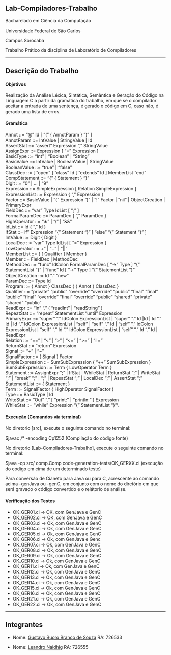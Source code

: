 ## Lab-Compiladores-Trabalho

Bacharelado em Ciência da Computação

Universidade Federal de São Carlos

Campus Sorocaba

Trabalho Prático da disciplina de Laboratório de Compiladores

----

## Descrição do Trabalho

#### Objetivos

Realização da Análise Léxica, Sintática, Semântica e Geração do Código na Linguagem C a partir da gramática do trabalho, em que se o compilador aceitar a entrada de uma sentença, é gerado o código em C, caso não, é gerado uma lista de erros.

#### Gramática

Annot ::= “@” Id [ “(” { AnnotParam } “)” ]\
AnnotParam ::= IntValue | StringValue | Id\
AssertStat ::= “assert” Expression “,” StringValue\
AssignExpr ::= Expression [ “=” Expression ]\
BasicType ::= “Int” | “Boolean” | “String”\
BasicValue ::= IntValue | BooleanValue | StringValue\
BooleanValue ::= “true” | “false”\
ClassDec ::= [ “open” ] “class” Id [ “extends” Id ] MemberList “end”\
CompStatement ::= “{” { Statement } “}”\
Digit ::= “0” | ... | “9”\
Expression ::= SimpleExpression [ Relation SimpleExpression ]\
ExpressionList ::= Expression { “,” Expression }\
Factor ::= BasicValue | “(” Expression “)” | “!” Factor | “nil” | ObjectCreation | PrimaryExpr\
FieldDec ::= “var” Type IdList [ “;” ]\
FormalParamDec ::= ParamDec { “,” ParamDec }\
HighOperator ::= “∗” | “/” | “&&”\
IdList ::= Id { “,” Id }\
IfStat ::= if” Expression “{” Statement “}” [ “else” “{” Statement “}” ]\
IntValue ::= Digit { Digit }\
LocalDec ::= “var” Type IdList [ “=” Expression ]\
LowOperator ::= +” | “−” | “||”\
MemberList ::= { [ Qualifier ] Member }\
Member ::= FieldDec | MethodDec\
MethodDec ::= “func” IdColon FormalParamDec [ “->” Type ] “{” StatementList “}” | “func” Id [ “->” Type ] “{” StatementList “}”\
ObjectCreation ::= Id “.” “new”\
ParamDec ::= Type Id\
Program ::= { Annot } ClassDec { { Annot } ClassDec }\
Qualifier ::= “private” “public” “override” “override” “public” “final” “final” “public” “final” “override” “final” “override” “public” “shared” “private” “shared” “public”\
ReadExpr ::= “In” “.” ( “readInt” | “readString” )\
RepeatStat ::= “repeat” StatementList “until” Expression\
PrimaryExpr ::= “super” “.” IdColon ExpressionList | “super” “.” Id |Id | Id “.” Id | Id “.” IdColon ExpressionList | “self” | “self” “.” Id | “self” ”.” IdColon ExpressionList | “self” ”.” Id “.” IdColon ExpressionList | “self” ”.” Id “.” Id | ReadExpr\
Relation ::= “==” | “<” | “>” | “<=” | “>=” | “! =”\
ReturnStat ::= “return” Expression\
Signal ::= “+” | “−”\
SignalFactor ::= [ Signal ] Factor\
SimpleExpression ::= SumSubExpression { “++” SumSubExpression }\
SumSubExpression ::= Term { LowOperator Term }\
Statement ::= AssignExpr “;” | IfStat | WhileStat | ReturnStat “;” | WriteStat “;” | “break” “;” | “;” | RepeatStat “;” | LocalDec “;” | AssertStat “;”\
StatementList ::= { Statement }\
Term ::= SignalFactor { HighOperator SignalFactor }\
Type ::= BasicType | Id\
WriteStat ::= “Out” “.” [ “print:” | “println:” ] Expression\
WhileStat ::= “while” Expression “{” StatementList “}”\

#### Execução (Comandos via terminal)

No diretorio [src], execute o seguinte comando no terminal:

$javac */** -encoding Cp1252
(Compilação do código fonte)

No diretorio [Lab-Compiladores-Trabalho], execute o seguinte comando no terminal:

$java -cp src/ comp.Comp code-generation-tests/OK_GERXX.ci
(execução do código em cima de um determinado teste)

Para conversão de Cianeto para Java ou para C, acrescente ao comando acima -genJava ou -genC, em conjunto com o nome do diretório em que será gravado o código convertido e o relátorio de análise.

#### Verificação dos Testes

- OK_GER01.ci -> OK, com GenJava e GenC
- OK_GER02.ci -> OK, com GenJava e GenC
- OK_GER03.ci -> Ok, com GenJava e GenC
- OK_GER04.ci -> Ok, com GenJava e GenC
- OK_GER05.ci -> Ok, com GenJava e GenC
- OK_GER06.ci -> Ok, com GenJava e Genc
- OK_GER07.ci -> Ok, com GenJava e GenC
- OK_GER08.ci -> Ok, com GenJava e GenC
- OK_GER09.ci -> Ok, com GenJava e GenC
- OK_GER10.ci -> Ok, com GenJava e GenC
- OK_GER11.ci -> Ok, com GenJava e GenC
- OK_GER12.ci -> Ok, com GenJava e GenC
- OK_GER13.ci -> Ok, com GenJava e GenC
- OK_GER14.ci -> Ok, com GenJava e GenC
- OK_GER15.ci -> Ok, com GenJava e GenC
- OK_GER16.ci -> Ok, com GenJava e GenC
- OK_GER21.ci -> Ok, com GenJava e GenC
- OK_GER22.ci -> Ok, com GenJava e GenC

----

## Integrantes

- Nome: [Gustavo Buoro Branco de Souza](https://github.com/Gustavobbs/) RA: 726533

- Nome: [Leandro Naidhig](https://github.com/Leandro-Naidhig/) RA: 726555

